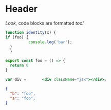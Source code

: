 Header
======

_Look,_ code blocks are formatted *too!*

```js
function identity(x) {
if (foo) {
          console.log('bar');
  }
  }
```

```ts
export const foo = () => {
  return 0
}
```

```jsx
var div =       <div className="jsx"></div>;
```

```json
{
  "b": "foo",
  "a": "foo",
}
```
